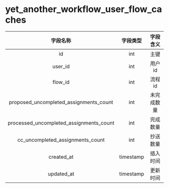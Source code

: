 # yet_another_workflow_user_flow_caches

| 字段名称 | 字段类型 | 字段含义 |
| :-----: | :-----: | :-----: 
| id | int | 主键 |
| user_id | int | 用户 id  |
| flow_id | int | 流程 id |
| proposed_uncompleted_assignments_count | int | 未完成数量 |
| processed_uncompleted_assignments_count | int | 完成数量 |
| cc_uncompleted_assignments_count | int | 抄送数量 |
| created_at | timestamp | 插入时间 |
| updated_at | timestamp | 更新时间 |

